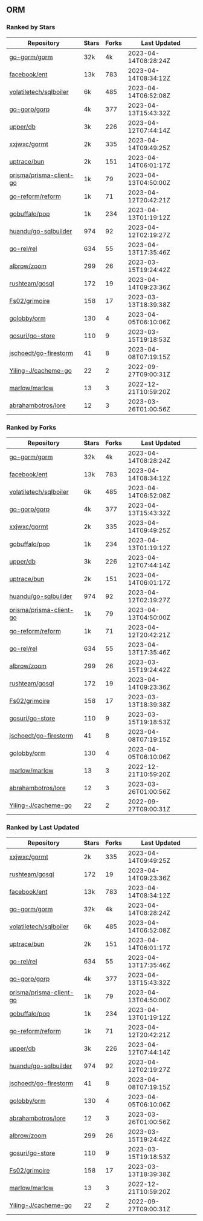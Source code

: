 ## ORM

### Ranked by Stars

| Repository | Stars | Forks | Last Updated |
|------------|-------|-------|--------------|
| [go-gorm/gorm](https://github.com/go-gorm/gorm) | 32k | 4k | 2023-04-14T08:28:24Z |
| [facebook/ent](https://github.com/facebook/ent) | 13k | 783 | 2023-04-14T08:34:12Z |
| [volatiletech/sqlboiler](https://github.com/volatiletech/sqlboiler) | 6k | 485 | 2023-04-14T06:52:08Z |
| [go-gorp/gorp](https://github.com/go-gorp/gorp) | 4k | 377 | 2023-04-13T15:43:32Z |
| [upper/db](https://github.com/upper/db) | 3k | 226 | 2023-04-12T07:44:14Z |
| [xxjwxc/gormt](https://github.com/xxjwxc/gormt) | 2k | 335 | 2023-04-14T09:49:25Z |
| [uptrace/bun](https://github.com/uptrace/bun) | 2k | 151 | 2023-04-14T06:01:17Z |
| [prisma/prisma-client-go](https://github.com/prisma/prisma-client-go) | 1k | 79 | 2023-04-13T04:50:00Z |
| [go-reform/reform](https://github.com/go-reform/reform) | 1k | 71 | 2023-04-12T20:42:21Z |
| [gobuffalo/pop](https://github.com/gobuffalo/pop) | 1k | 234 | 2023-04-13T01:19:12Z |
| [huandu/go-sqlbuilder](https://github.com/huandu/go-sqlbuilder) | 974 | 92 | 2023-04-12T02:19:27Z |
| [go-rel/rel](https://github.com/go-rel/rel) | 634 | 55 | 2023-04-13T17:35:46Z |
| [albrow/zoom](https://github.com/albrow/zoom) | 299 | 26 | 2023-03-15T19:24:42Z |
| [rushteam/gosql](https://github.com/rushteam/gosql) | 172 | 19 | 2023-04-14T09:23:36Z |
| [Fs02/grimoire](https://github.com/Fs02/grimoire) | 158 | 17 | 2023-03-13T18:39:38Z |
| [golobby/orm](https://github.com/golobby/orm) | 130 | 4 | 2023-04-05T06:10:06Z |
| [gosuri/go-store](https://github.com/gosuri/go-store) | 110 | 9 | 2023-03-15T19:18:53Z |
| [jschoedt/go-firestorm](https://github.com/jschoedt/go-firestorm) | 41 | 8 | 2023-04-08T07:19:15Z |
| [Yiling-J/cacheme-go](https://github.com/Yiling-J/cacheme-go) | 22 | 2 | 2022-09-27T09:00:31Z |
| [marlow/marlow](https://github.com/marlow/marlow) | 13 | 3 | 2022-12-21T10:59:20Z |
| [abrahambotros/lore](https://github.com/abrahambotros/lore) | 12 | 3 | 2023-03-26T01:00:56Z |

### Ranked by Forks

| Repository | Stars | Forks | Last Updated |
|------------|-------|-------|--------------|
| [go-gorm/gorm](https://github.com/go-gorm/gorm) | 32k | 4k | 2023-04-14T08:28:24Z |
| [facebook/ent](https://github.com/facebook/ent) | 13k | 783 | 2023-04-14T08:34:12Z |
| [volatiletech/sqlboiler](https://github.com/volatiletech/sqlboiler) | 6k | 485 | 2023-04-14T06:52:08Z |
| [go-gorp/gorp](https://github.com/go-gorp/gorp) | 4k | 377 | 2023-04-13T15:43:32Z |
| [xxjwxc/gormt](https://github.com/xxjwxc/gormt) | 2k | 335 | 2023-04-14T09:49:25Z |
| [gobuffalo/pop](https://github.com/gobuffalo/pop) | 1k | 234 | 2023-04-13T01:19:12Z |
| [upper/db](https://github.com/upper/db) | 3k | 226 | 2023-04-12T07:44:14Z |
| [uptrace/bun](https://github.com/uptrace/bun) | 2k | 151 | 2023-04-14T06:01:17Z |
| [huandu/go-sqlbuilder](https://github.com/huandu/go-sqlbuilder) | 974 | 92 | 2023-04-12T02:19:27Z |
| [prisma/prisma-client-go](https://github.com/prisma/prisma-client-go) | 1k | 79 | 2023-04-13T04:50:00Z |
| [go-reform/reform](https://github.com/go-reform/reform) | 1k | 71 | 2023-04-12T20:42:21Z |
| [go-rel/rel](https://github.com/go-rel/rel) | 634 | 55 | 2023-04-13T17:35:46Z |
| [albrow/zoom](https://github.com/albrow/zoom) | 299 | 26 | 2023-03-15T19:24:42Z |
| [rushteam/gosql](https://github.com/rushteam/gosql) | 172 | 19 | 2023-04-14T09:23:36Z |
| [Fs02/grimoire](https://github.com/Fs02/grimoire) | 158 | 17 | 2023-03-13T18:39:38Z |
| [gosuri/go-store](https://github.com/gosuri/go-store) | 110 | 9 | 2023-03-15T19:18:53Z |
| [jschoedt/go-firestorm](https://github.com/jschoedt/go-firestorm) | 41 | 8 | 2023-04-08T07:19:15Z |
| [golobby/orm](https://github.com/golobby/orm) | 130 | 4 | 2023-04-05T06:10:06Z |
| [marlow/marlow](https://github.com/marlow/marlow) | 13 | 3 | 2022-12-21T10:59:20Z |
| [abrahambotros/lore](https://github.com/abrahambotros/lore) | 12 | 3 | 2023-03-26T01:00:56Z |
| [Yiling-J/cacheme-go](https://github.com/Yiling-J/cacheme-go) | 22 | 2 | 2022-09-27T09:00:31Z |

### Ranked by Last Updated

| Repository | Stars | Forks | Last Updated |
|------------|-------|-------|--------------|
| [xxjwxc/gormt](https://github.com/xxjwxc/gormt) | 2k | 335 | 2023-04-14T09:49:25Z |
| [rushteam/gosql](https://github.com/rushteam/gosql) | 172 | 19 | 2023-04-14T09:23:36Z |
| [facebook/ent](https://github.com/facebook/ent) | 13k | 783 | 2023-04-14T08:34:12Z |
| [go-gorm/gorm](https://github.com/go-gorm/gorm) | 32k | 4k | 2023-04-14T08:28:24Z |
| [volatiletech/sqlboiler](https://github.com/volatiletech/sqlboiler) | 6k | 485 | 2023-04-14T06:52:08Z |
| [uptrace/bun](https://github.com/uptrace/bun) | 2k | 151 | 2023-04-14T06:01:17Z |
| [go-rel/rel](https://github.com/go-rel/rel) | 634 | 55 | 2023-04-13T17:35:46Z |
| [go-gorp/gorp](https://github.com/go-gorp/gorp) | 4k | 377 | 2023-04-13T15:43:32Z |
| [prisma/prisma-client-go](https://github.com/prisma/prisma-client-go) | 1k | 79 | 2023-04-13T04:50:00Z |
| [gobuffalo/pop](https://github.com/gobuffalo/pop) | 1k | 234 | 2023-04-13T01:19:12Z |
| [go-reform/reform](https://github.com/go-reform/reform) | 1k | 71 | 2023-04-12T20:42:21Z |
| [upper/db](https://github.com/upper/db) | 3k | 226 | 2023-04-12T07:44:14Z |
| [huandu/go-sqlbuilder](https://github.com/huandu/go-sqlbuilder) | 974 | 92 | 2023-04-12T02:19:27Z |
| [jschoedt/go-firestorm](https://github.com/jschoedt/go-firestorm) | 41 | 8 | 2023-04-08T07:19:15Z |
| [golobby/orm](https://github.com/golobby/orm) | 130 | 4 | 2023-04-05T06:10:06Z |
| [abrahambotros/lore](https://github.com/abrahambotros/lore) | 12 | 3 | 2023-03-26T01:00:56Z |
| [albrow/zoom](https://github.com/albrow/zoom) | 299 | 26 | 2023-03-15T19:24:42Z |
| [gosuri/go-store](https://github.com/gosuri/go-store) | 110 | 9 | 2023-03-15T19:18:53Z |
| [Fs02/grimoire](https://github.com/Fs02/grimoire) | 158 | 17 | 2023-03-13T18:39:38Z |
| [marlow/marlow](https://github.com/marlow/marlow) | 13 | 3 | 2022-12-21T10:59:20Z |
| [Yiling-J/cacheme-go](https://github.com/Yiling-J/cacheme-go) | 22 | 2 | 2022-09-27T09:00:31Z |

